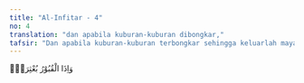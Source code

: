 ```yaml
---
title: "Al-Infitar - 4"
no: 4
translation: "dan apabila kuburan-kuburan dibongkar,"
tafsir: "Dan apabila kuburan-kuburan terbongkar sehingga keluarlah mayat-mayat yang berada di dalamnya setelah dibangkitkan dan dihidupkan kembali untuk mempertanggungjawabkan amal perbuatannya di dunia di hadapan Allah Sang Pencipta. Hal ini ditegaskan kembali dalam firman Allah yang lain:\n\nMaka tidakkah dia mengetahui apabila apa yang di dalam kubur dikeluarkan. (al-'Adiyat/100: 9)"
---
```


وَاِذَا الْقُبُوْرُ بُعْثِرَتْۙ
